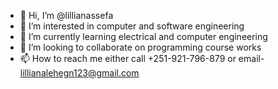 - 👋 Hi, I’m @lillianassefa
- 👀 I’m interested in computer and software engineering
- 🌱 I’m currently learning electrical and computer engineering
- 💞️ I’m looking to collaborate on programming course works
- 📫 How to reach me either call +251-921-796-879 or email- lillianalehegn123@gmail.com

<!---
lillianassefa/lillianassefa is a ✨ special ✨ repository because its `README.md` (this file) appears on your GitHub profile.
You can click the Preview link to take a look at your changes.
--->
